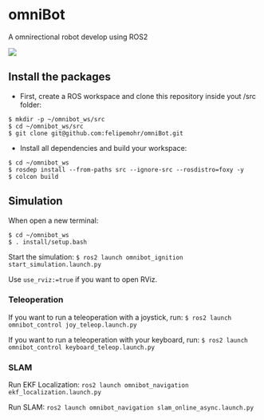 # omniBot
A omnirectional robot develop using ROS2

![](https://i.ibb.co/jWGmQsK/image.png)

## Install the packages

- First, create a ROS workspace and clone this repository inside yout /src folder:
```
$ mkdir -p ~/omnibot_ws/src
$ cd ~/omnibot_ws/src
$ git clone git@github.com:felipemohr/omniBot.git
```

- Install all dependencies and build your workspace:
```
$ cd ~/omnibot_ws
$ rosdep install --from-paths src --ignore-src --rosdistro=foxy -y
$ colcon build
```

## Simulation

When open a new terminal:
```
$ cd ~/omnibot_ws
$ . install/setup.bash
```

Start the simulation:
`$ ros2 launch omnibot_ignition start_simulation.launch.py`

Use `use_rviz:=true` if you want to open RViz.

### Teleoperation

If you want to run a teleoperation with a joystick, run:
`$ ros2 launch omnibot_control joy_teleop.launch.py`

If you want to run a teleoperation with your keyboard, run:
`$ ros2 launch omnibot_control keyboard_teleop.launch.py`

### SLAM

Run EKF Localization:
`ros2 launch omnibot_navigation ekf_localization.launch.py`

Run SLAM:
`ros2 launch omnibot_navigation slam_online_async.launch.py`
